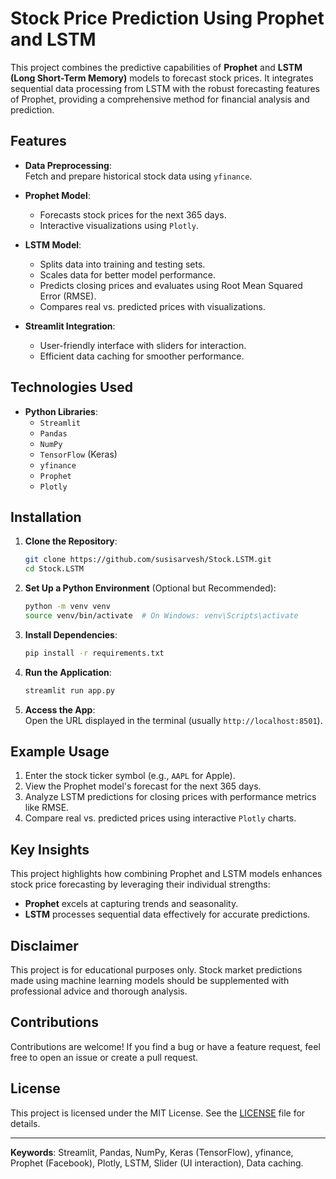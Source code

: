 # Stock Price Prediction Using Prophet and LSTM  

This project combines the predictive capabilities of **Prophet** and **LSTM (Long Short-Term Memory)** models to forecast stock prices. It integrates sequential data processing from LSTM with the robust forecasting features of Prophet, providing a comprehensive method for financial analysis and prediction.  

## Features  
- **Data Preprocessing**:  
  Fetch and prepare historical stock data using `yfinance`.  

- **Prophet Model**:  
  - Forecasts stock prices for the next 365 days.  
  - Interactive visualizations using `Plotly`.  

- **LSTM Model**:  
  - Splits data into training and testing sets.  
  - Scales data for better model performance.  
  - Predicts closing prices and evaluates using Root Mean Squared Error (RMSE).  
  - Compares real vs. predicted prices with visualizations.  

- **Streamlit Integration**:  
  - User-friendly interface with sliders for interaction.  
  - Efficient data caching for smoother performance.  

## Technologies Used  
- **Python Libraries**:  
  - `Streamlit`  
  - `Pandas`  
  - `NumPy`  
  - `TensorFlow` (Keras)  
  - `yfinance`  
  - `Prophet`  
  - `Plotly`  

## Installation  

1. **Clone the Repository**:  
   ```bash  
   git clone https://github.com/susisarvesh/Stock.LSTM.git  
   cd Stock.LSTM  


2. **Set Up a Python Environment** (Optional but Recommended):  
   ```bash  
   python -m venv venv  
   source venv/bin/activate  # On Windows: venv\Scripts\activate  
   ```  

3. **Install Dependencies**:  
   ```bash  
   pip install -r requirements.txt  
   ```  

4. **Run the Application**:  
   ```bash  
   streamlit run app.py  
   ```  

5. **Access the App**:  
   Open the URL displayed in the terminal (usually `http://localhost:8501`).  

## Example Usage  
1. Enter the stock ticker symbol (e.g., `AAPL` for Apple).  
2. View the Prophet model's forecast for the next 365 days.  
3. Analyze LSTM predictions for closing prices with performance metrics like RMSE.  
4. Compare real vs. predicted prices using interactive `Plotly` charts.  

## Key Insights  
This project highlights how combining Prophet and LSTM models enhances stock price forecasting by leveraging their individual strengths:  
- **Prophet** excels at capturing trends and seasonality.  
- **LSTM** processes sequential data effectively for accurate predictions.  

## Disclaimer  
This project is for educational purposes only. Stock market predictions made using machine learning models should be supplemented with professional advice and thorough analysis.  

## Contributions  
Contributions are welcome! If you find a bug or have a feature request, feel free to open an issue or create a pull request.  

## License  
This project is licensed under the MIT License. See the [LICENSE](LICENSE) file for details.  

---

**Keywords**: Streamlit, Pandas, NumPy, Keras (TensorFlow), yfinance, Prophet (Facebook), Plotly, LSTM, Slider (UI interaction), Data caching.  
```

